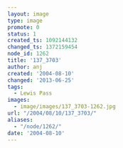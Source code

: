 ```yaml
---
layout: image
type: image
promote: 0
status: 1
created_ts: 1092144132
changed_ts: 1372159454
node_id: 1262
title: '137_3703'
author: anj
created: '2004-08-10'
changed: '2013-06-25'
tags:
  - Lewis Pass
images:
  - image/images/137_3703-1262.jpg
url: "/2004/08/10/137_3703/"
aliases:
  - "/node/1262/"
date: '2004-08-10'
---
```


